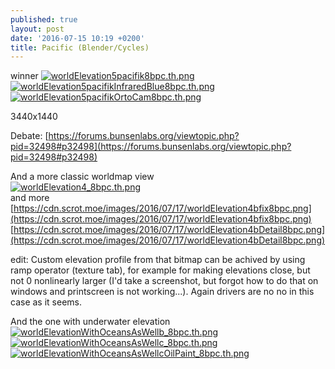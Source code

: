 ```yaml
---
published: true
layout: post
date: '2016-07-15 10:19 +0200'
title: Pacific (Blender/Cycles)
---
```

winner
[![worldElevation5pacifik8bpc.th.png](https://cdn.scrot.moe/images/2016/07/15/worldElevation5pacifik8bpc.th.png)](https://cdn.scrot.moe/images/2016/07/15/worldElevation5pacifik8bpc.png)
[![worldElevation5pacifikInfraredBlue8bpc.th.png](https://cdn.scrot.moe/images/2016/09/02/worldElevation5pacifikInfraredBlue8bpc.th.png)](https://scrot.moe/image/CBCz)
[![worldElevation5pacifikOrtoCam8bpc.th.png](https://cdn.scrot.moe/images/2016/07/15/worldElevation5pacifikOrtoCam8bpc.th.png)](https://cdn.scrot.moe/images/2016/07/15/worldElevation5pacifikOrtoCam8bpc.png)

3440x1440

Debate: [https://forums.bunsenlabs.org/viewtopic.php?pid=32498#p32498](https://forums.bunsenlabs.org/viewtopic.php?pid=32498#p32498)

And a more classic worldmap view  
[![worldElevation4_8bpc.th.png](https://cdn.scrot.moe/images/2016/07/17/worldElevation4_8bpc.th.png)](https://cdn.scrot.moe/images/2016/07/17/worldElevation4_8bpc.png)  
and more  
[https://cdn.scrot.moe/images/2016/07/17/worldElevation4bfix8bpc.png](https://cdn.scrot.moe/images/2016/07/17/worldElevation4bfix8bpc.png)
[https://cdn.scrot.moe/images/2016/07/17/worldElevation4bDetail8bpc.png](https://cdn.scrot.moe/images/2016/07/17/worldElevation4bDetail8bpc.png)

edit: Custom elevation profile from that bitmap can be achived by using ramp operator (texture tab), for example for making elevations close, but not 0 nonlinearly larger (I'd take a screenshot, but forgot how to do that on windows and printscreen is not working...). Again drivers are no no in this case as it seems.

And the one with underwater elevation  
[![worldElevationWithOceansAsWellb_8bpc.th.png](https://scrot.moe/images/2016/07/20/worldElevationWithOceansAsWellb_8bpc.th.png)](https://scrot.moe/images/2016/07/20/worldElevationWithOceansAsWellb_8bpc.png)
[![worldElevationWithOceansAsWellc_8bpc.th.png](https://scrot.moe/images/2016/07/20/worldElevationWithOceansAsWellc_8bpc.th.png)](https://scrot.moe/images/2016/07/20/worldElevationWithOceansAsWellc_8bpc.png)
[![worldElevationWithOceansAsWellcOilPaint_8bpc.th.png](https://scrot.moe/images/2016/07/20/worldElevationWithOceansAsWellcOilPaint_8bpc.th.png)](https://scrot.moe/images/2016/07/20/worldElevationWithOceansAsWellcOilPaint_8bpc.png)
